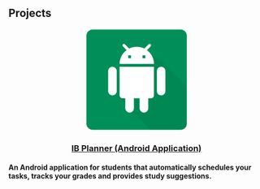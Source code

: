 ## Projects


<p align = "center">
  <img width="200" height="200" src="/images/ib-planner/cover.png">
</p>


<p align = "center">
  <center> <h3> <a href="/ib-planner/Page_A"> IB Planner (Android Application) </a> </h3> </center>
  <h4> An Android application for students that automatically schedules your tasks, tracks your grades and provides study suggestions. </h4>
</p>
  

